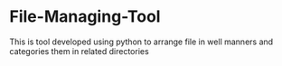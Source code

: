 # File-Managing-Tool
This is tool developed using python to arrange file in well manners and categories them in related directories 
